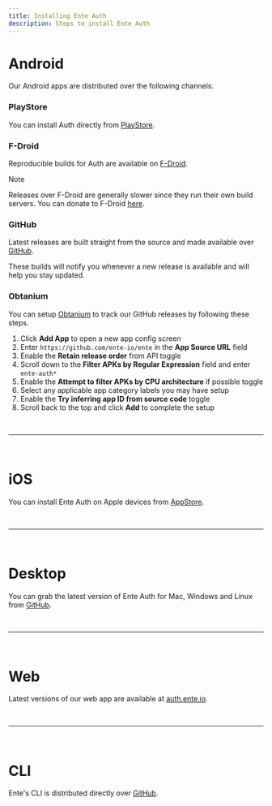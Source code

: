 ```yaml
---
title: Installing Ente Auth
description: Steps to install Ente Auth
---
```


# Android

Our Android apps are distributed over the following channels.

### PlayStore

You can install Auth directly from
[PlayStore](https://play.google.com/store/apps/details?id=io.ente.auth).

### F-Droid

Reproducible builds for Auth are available on
[F-Droid](https://f-droid.org/packages/io.ente.auth/).


> [!NOTE]
>
> Releases over F-Droid are generally slower since they run their own build
> servers. You can donate to F-Droid [here](https://f-droid.org/en/donate).

### GitHub

Latest releases are built straight from the source and made available over
[GitHub](https://github.com/ente-io/ente/releases?q=tag%3Aauth-v4).

These builds will notify you whenever a new release is available and will help
you stay updated.

### Obtanium

You can setup [Obtanium](https://github.com/ImranR98/Obtainium) to track our
GitHub releases by following these steps.

1. Click **Add App** to open a new app config screen
2. Enter `https://github.com/ente-io/ente` in the **App Source URL** field
3. Enable the **Retain release order** from API toggle
4. Scroll down to the **Filter APKs by Regular Expression** field and enter `ente-auth*`
5. Enable the **Attempt to filter APKs by CPU architecture** if possible toggle
6. Select any applicable app category labels you may have setup
7. Enable the **Try inferring app ID from source code** toggle
8. Scroll back to the top and click **Add** to complete the setup


<br/>

---

<br/>

# iOS

You can install Ente Auth on Apple devices from
[AppStore](https://apps.apple.com/us/app/ente-auth/id6444121398).

<br/>

---

<br/>

# Desktop

You can grab the latest version of Ente Auth for Mac, Windows and Linux from
[GitHub](https://github.com/ente-io/ente/releases?q=tag%3Aauth-v4).

<br/>

---

<br/>

# Web

Latest versions of our web app are available at [auth.ente.io](https://auth.ente.io).

<br/>

---

<br/>

# CLI

Ente's CLI is distributed directly over
[GitHub](https://github.com/ente-io/ente/releases?q=tag%3Acli-v0).
